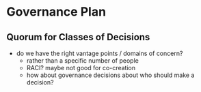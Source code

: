 # Governance Plan
## Quorum for Classes of Decisions
- do we have the right vantage points / domains of concern?
	- rather than a specific number of people
	- RACI? maybe not good for co-creation
	- how about governance decisions about who should make a decision?